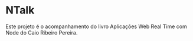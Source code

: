 # NTalk
Este projeto é o acompanhamento do livro Aplicações Web Real Time com Node do Caio Ribeiro Pereira.
